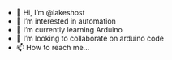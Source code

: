 - 👋 Hi, I’m @lakeshost
- 👀 I’m interested in automation
- 🌱 I’m currently learning Arduino
- 💞️ I’m looking to collaborate on arduino code
- 📫 How to reach me...

<!---
lakeshost/lakeshost is a ✨ special ✨ repository because its `README.md` (this file) appears on your GitHub profile.
You can click the Preview link to take a look at your changes.
--->
